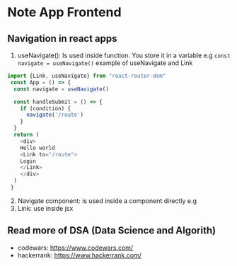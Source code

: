 # Note App Frontend

## Navigation in react apps
1. useNavigate(): Is used inside function. You store it in a variable e.g `const navigate = useNavigate()`
example of useNavigate and Link
```javascript
import {Link, useNavigate} from "react-router-dom"
 const App = () => {
  const navigate = useNavigate()

  const handleSubmit = () => {
    if (condition) {
      navigate('/route')
    }
  }
  return (
    <div>
    Hello world
    <Link to="/route">
    Login
    </Link>
    </div>
  )
 }

```
2. Navigate component: is used inside a component directly e.g <Navigate />
3. Link: use inside jsx


## Read more of DSA (Data Science and Algorith)
- codewars: https://www.codewars.com/
- hackerrank: https://www.hackerrank.com/
